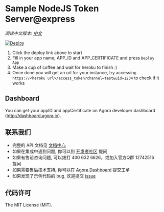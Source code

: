 # Sample NodeJS Token Server@express

*阅读中文版本: [中文](README.zh.md)*

[![Deploy](https://www.herokucdn.com/deploy/button.svg)](https://heroku.com/deploy?template=https://github.com/Sukoon2022/TokenServer-nodejs?organization=Sukoon2022&organization=Sukoon2022)

1. Click the deploy link above to start
2. Fill in your app name, APP_ID and APP_CERTIFICATE and press `Deploy App`
3. Make a cup of coffee and wait for heroku to finish :)
4. Once done you will get an url for your instance, try accessing `https://<heroku url>/access_token?channel=test&uid=1234` to check if it works

## Dashboard

You can get your appID and appCertificate on Agora developer dashboard (http://dashboard.agora.io).

## 联系我们
- 完整的 API 文档见 [文档中心](https://docs.agora.io/cn/)
- 如果在集成中遇到问题, 你可以到 [开发者社区](https://dev.agora.io/cn/) 提问
- 如果有售前咨询问题, 可以拨打 400 632 6626，或加入官方Q群 12742516 提问
- 如果需要售后技术支持, 你可以在 [Agora Dashboard](https://dashboard.agora.io) 提交工单
- 如果发现了示例代码的 bug, 欢迎提交 [issue](https://github.com/AgoraIO-Community/TokenServer-nodejs/issues)

## 代码许可
The MIT License (MIT).
